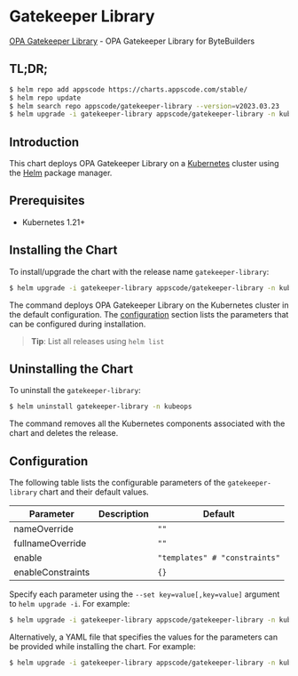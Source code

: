 # Gatekeeper Library

[OPA Gatekeeper Library](https://github.com/open-policy-agent/gatekeeper-library) - OPA Gatekeeper Library for ByteBuilders

## TL;DR;

```bash
$ helm repo add appscode https://charts.appscode.com/stable/
$ helm repo update
$ helm search repo appscode/gatekeeper-library --version=v2023.03.23
$ helm upgrade -i gatekeeper-library appscode/gatekeeper-library -n kubeops --create-namespace --version=v2023.03.23
```

## Introduction

This chart deploys OPA Gatekeeper Library on a [Kubernetes](http://kubernetes.io) cluster using the [Helm](https://helm.sh) package manager.

## Prerequisites

- Kubernetes 1.21+

## Installing the Chart

To install/upgrade the chart with the release name `gatekeeper-library`:

```bash
$ helm upgrade -i gatekeeper-library appscode/gatekeeper-library -n kubeops --create-namespace --version=v2023.03.23
```

The command deploys OPA Gatekeeper Library on the Kubernetes cluster in the default configuration. The [configuration](#configuration) section lists the parameters that can be configured during installation.

> **Tip**: List all releases using `helm list`

## Uninstalling the Chart

To uninstall the `gatekeeper-library`:

```bash
$ helm uninstall gatekeeper-library -n kubeops
```

The command removes all the Kubernetes components associated with the chart and deletes the release.

## Configuration

The following table lists the configurable parameters of the `gatekeeper-library` chart and their default values.

|     Parameter     | Description |                 Default                  |
|-------------------|-------------|------------------------------------------|
| nameOverride      |             | <code>""</code>                          |
| fullnameOverride  |             | <code>""</code>                          |
| enable            |             | <code>"templates" # "constraints"</code> |
| enableConstraints |             | <code>{}</code>                          |


Specify each parameter using the `--set key=value[,key=value]` argument to `helm upgrade -i`. For example:

```bash
$ helm upgrade -i gatekeeper-library appscode/gatekeeper-library -n kubeops --create-namespace --version=v2023.03.23 --set enable="templates" # "constraints"
```

Alternatively, a YAML file that specifies the values for the parameters can be provided while
installing the chart. For example:

```bash
$ helm upgrade -i gatekeeper-library appscode/gatekeeper-library -n kubeops --create-namespace --version=v2023.03.23 --values values.yaml
```
